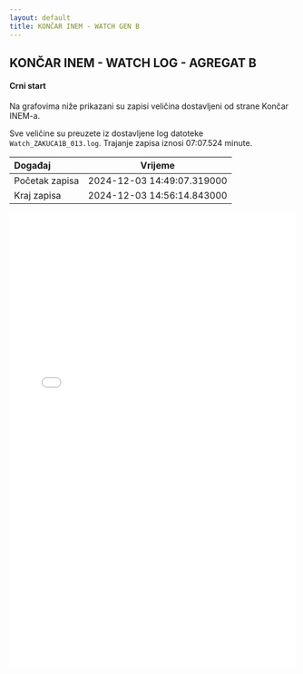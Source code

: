 ```yaml
---
layout: default
title: KONČAR INEM - WATCH GEN B
---
```


## KONČAR INEM - WATCH LOG - AGREGAT B 

#### Crni start

Na grafovima niže prikazani su zapisi veličina dostavljeni od strane Končar INEM-a. 

Sve veličine su preuzete iz dostavljene log datoteke `Watch_ZAKUCA1B_013.log`.
Trajanje zapisa iznosi 07:07.524 minute.

| Događaj        |      Vrijeme                |
| :------------  | :-------------------------: |
| Početak zapisa | 2024-12-03 14:49:07.319000  |
| Kraj zapisa    | 2024-12-03 14:56:14.843000  |
                               

<div class="wide-graph">
    <iframe src="{{ site.baseurl }}/uzbuda/watch/cs/watch-zakuca1b-013.html" width="100%" height="800px" frameborder="0"></iframe>
</div>